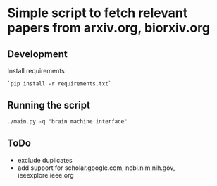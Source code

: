 # Simple script to fetch relevant papers from arxiv.org, biorxiv.org

## Development

Install requirements
    
    `pip install -r requirements.txt`


## Running the script

    ./main.py -q "brain machine interface"

## ToDo
- exclude duplicates
- add support for scholar.google.com, ncbi.nlm.nih.gov, ieeexplore.ieee.org